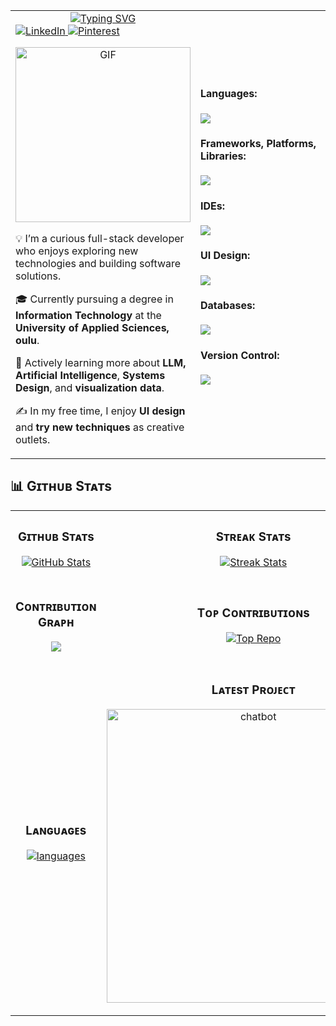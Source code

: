 
<table width="100%" align="center">
  <tr>
    <td width="40%">
<div align=center>
    <a href="https://git.io/typing-svg"><img src="https://readme-typing-svg.herokuapp.com?font=Fira+Code&duration=5000&pause=500&color=800080&center=true&vCenter=true&width=500&lines=Hi!+I'm+Suchani+Shehara;IT+Student;Full+Stack+Developer" alt="Typing SVG" /></a>
</div>
 <a href="https://www.linkedin.com/in/suchanis">
   <img src="https://img.shields.io/badge/linkedin-%230A66C2.svg?style=plastic&logo=linkedin&logoColor=white" alt="LinkedIn"/>
 </a>
 <a href="https://www.pinterest.com/susheha91/">
  <img src="https://img.shields.io/badge/pinterest-%23BD081C.svg?style=plastic&logo=pinterest&logoColor=white" alt="Pinterest"/>
</a>
</p>
<div align="center">
  <img alt="GIF" src="https://user-images.githubusercontent.com/74038190/212747903-e9bdf048-2dc8-41f9-b973-0e72ff07bfba.gif?raw=true" height="280" />
</div>
      	<p>💡 I’m a curious full-stack developer who enjoys exploring new technologies and building software solutions.</p>
	<p>🎓 Currently pursuing a degree in <strong>Information Technology</strong> at the <strong>University of Applied Sciences, oulu</strong>.</p>
	<p>🌱 Actively learning more about <strong>LLM, Artificial Intelligence</strong>, <strong>Systems Design</strong>, and <strong>visualization data</strong>.</p>
	<p>✍️ In my free time, I enjoy <strong>UI design</strong> and <strong>try new techniques</strong> as creative outlets.</p>
	    </td>
    <td width="60%">
      <h4>Languages:</h4>
      <p>
        <img src="https://skillicons.dev/icons?i=py,java,js,ts,html,css,md,kotlin&perline=8" />
      </p>
      <h4>Frameworks, Platforms, Libraries:</h4>
      <p>
        <img src="https://skillicons.dev/icons?i=nodejs,react,fastapi,nextjs,spring&perline=8" />
      </p>
      <h4>IDEs:</h4>
      <p>
        <img src="https://skillicons.dev/icons?i=vscode,androidstudio&perline=8" />
      </p>
      <h4>UI Design:</h4>
      <p>
        <img src="https://skillicons.dev/icons?i=figma&perline=8" />
      </p>
      <h4>Databases:</h4>
      <p>
        <img src="https://skillicons.dev/icons?i=mysql,postgres&perline=8" />
      </p>
      <h4>Version Control:</h4>
      <p>
        <img src="https://skillicons.dev/icons?i=github&perline=8" />
      </p>
    </td>
  </tr>
</table>

<h2 align="left">📊 Gɪᴛʜᴜʙ Sᴛᴀᴛs</h2>

<table width="100%">
  <tr>
    <td width="50%">
      <h3 align="center"><strong>Gɪᴛʜᴜʙ Sᴛᴀᴛs</strong></h3>
      <p align="center">
        <a href="https://github.com/WMSShehara">
          <img align="center" src="https://github-readme-stats.vercel.app/api?username=WMSShehara&count_private=true&show_icons=true&theme=nightowl" alt="GitHub Stats" />
        </a>
      </p>
    </td>
    <td width="50%">
      <h3 align="center"><strong>Sᴛʀᴇᴀᴋ Sᴛᴀᴛs</strong></h3>
      <p align="center">
        <a href="https://github.com/WMSShehara">
          <img align="center" src="https://streak-stats.demolab.com?user=WMSShehara&theme=nightowl" alt="Streak Stats" />
        </a>
      </p>
    </td>
  </tr>
  <tr>
    <td width="50%">
      <h3 align="center"><strong>Cᴏɴᴛʀɪʙᴜᴛɪᴏɴ Gʀᴀᴘʜ</strong></h3>
      <p align="center">
        <a href="https://github.com/WMSShehara">
          <img src="https://github-readme-activity-graph.vercel.app/graph?username=WMSShehara&bg_color=011627&color=79d3c3&line=c792ea&point=ffeb95&area=true&hide_border=false" border-radius="15">
        </a>
      </p>
    </td>
    <td width="50%">
      <h3 align="center"><strong>Tᴏᴘ Cᴏɴᴛʀɪʙᴜᴛɪᴏɴs</strong></h3>
      <p align="center">
        <a href="https://github.com/WMSShehara">
          <img align="center" src="https://github-contributor-stats.vercel.app/api?username=WMSShehara&limit=3&theme=nightowl&show_owner=true&combine_all_yearly_contributions=true" alt="Top Repo" />
        </a>
      </p>
    </td>
  </tr>
<tr>
	<td width="50%">
		<h3 align="center"><strong>Lᴀɴɢᴜᴀɢᴇs</strong></h3>
		<p align="center">
			<a href="https://github.com/WMSShehara">
	  			<img align="center" src="https://github-readme-stats.vercel.app/api/top-langs/?username=WMSShehara&theme=nightowl" alt="languages" />
			</a>
		</p>
	</td>
	<td width="50%">
      		<h3 align="center"><strong>Lᴀᴛᴇsᴛ Pʀᴏᴊᴇᴄᴛ</strong></h3>
     		 <p align="center">
        		<a href="https://github.com/WMSShehara/chatbot">
          			<img align="center" width="470" src="https://github-readme-stats.vercel.app/api/pin/?username=WMSShehara&repo=chatbot&theme=nightowl&show_owner=true" alt="chatbot" />
        		</a>
      		</p>
    	</td>
</tr>
</table>
<br />

